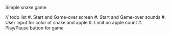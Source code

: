 Simple snake game

// todo list
#. Start and Game-over screen
#. Start and Game-over sounds
#. User input for color of snake and apple
#. Limit on apple count
#. Play/Pause button for game
